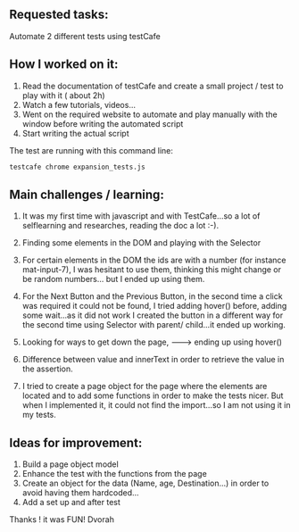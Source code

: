 ## Requested tasks:
Automate 2 different tests using testCafe 

## How I worked on it:
1. Read the documentation of testCafe and create a small project / test to play with it ( about 2h)
2. Watch a few tutorials, videos...
3. Went on the required website to automate and play manually with the window before writing the automated script
4. Start writing the actual script 

The test are running with this command line:
```bash
testcafe chrome expansion_tests.js
```

## Main challenges / learning:
1. It was my first time with javascript and with TestCafe...so a lot of selflearning and researches, reading the doc a lot :-). 
2. Finding some elements in the DOM and playing with the Selector
3. For certain elements in the DOM the ids are with a number (for instance mat-input-7), I was hesitant to use them, thinking this might change or be random numbers... but I ended up using them.
4. For the Next Button and the Previous Button, in the second time a click was required it could not be found, I tried adding hover() before, adding some wait...as it did not work I created the button in a different way for the second time using Selector with parent/ child...it ended up working.
5. Looking for ways to get down the page, ---> ending up using hover() 
6. Difference between value and innerText in order to retrieve the value in the assertion.

7. I tried to create a page object for the page where the elements are located and to add some functions in order to make the tests nicer. But when I implemented it, it could not find the import...so I am not using it in my tests. 

## Ideas for improvement:
1. Build a page object model 
2. Enhance the test with the functions from the page 
3. Create an object for the data (Name, age, Destination...) in order to avoid having them hardcoded...
4. Add a set up and after test

Thanks ! it was FUN!
Dvorah


